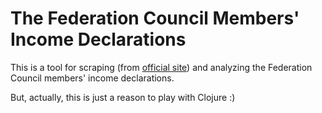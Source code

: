 # The Federation Council Members' Income Declarations

This is a tool for scraping (from [official site](http://council.gov.ru/structure/machinery/vacancies/property/)) 
and analyzing the Federation Council members' income declarations.
  
But, actually, this is just a reason to play with Clojure :)

